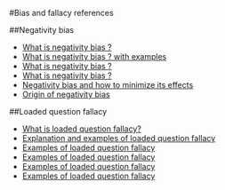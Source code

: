 #Bias and fallacy references

##Negativity bias

- [What is negativity bias ?](https://www.verywellmind.com/negative-bias-4589618)
- [What is negativity bias ? with examples](https://www.youtube.com/watch?v=E09077HRurg)
- [What is negativity bias ?](https://www.psycom.net/negativity-bias )
- [What is negativity bias ?](https://gostrengths.com/what-is-the-negativity-bias/)
- [Negativity bias and how to minimize its effects](https://www.strengthscope.com/the-negativity-bias/)
- [Origin of negativity bias](https://gostrengths.com/animation/negativity-bias-the-origin/)

##Loaded question fallacy
- [What is loaded question fallacy?](https://youtu.be/LMivfBEEYLQ)
- [Explanation and examples of loaded question fallacy](https://www.logicallyfallacious.com/cgi-bin/uy/webpages.cgi?/logicalfallacies/Complex-Question-Fallacy)
- [Examples of loaded question fallacy](https://effectiviology.com/loaded-question/)
- [Examples of loaded question fallacy](https://www.fallacyfiles.org/loadques.html)
- [Examples of loaded question fallacy](https://www.quora.com/What-are-some-examples-of-loaded-questions)
- [Examples of loaded question fallacy](http://believingscience.blogspot.com/2015/07/todays-logical-fallacy-is-complex.html)
